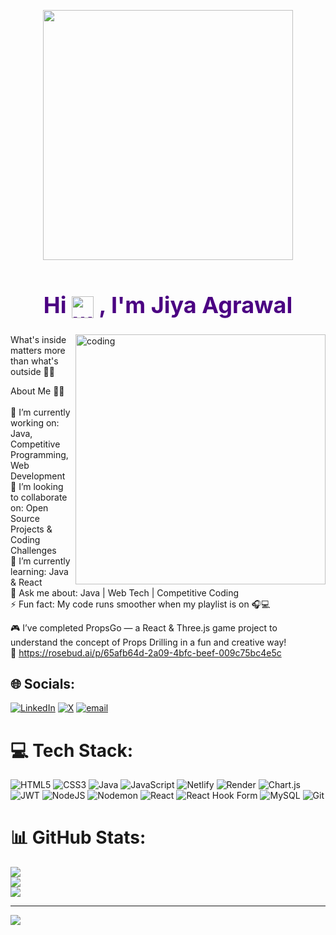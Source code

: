 

<p align="center">
  <img src="https://media1.giphy.com/media/v1.Y2lkPTc5MGI3NjExYXRheXA5OXJ4Z3ByMHI2YzYxZzcxM3A5aGcyNWN0YWM5ajhmY2hndiZlcD12MV9pbnRlcm5hbF9naWZfYnlfaWQmY3Q9Zw/LMcB8XospGZO8UQq87/giphy.gif" width="400" />
</p> 

<h1 align="center" style="color: indigo; font-size: 2.25rem;">
  Hi 
  <img src="https://em-content.zobj.net/source/microsoft-teams/363/waving-hand_light-skin-tone_1f44b-1f3fb_1f3fb.png" alt="waving hand" width="35" style="vertical-align: middle;">
  , I'm <span style="color: indigo;">Jiya Agrawal</span>
</h1>

<img align="right" alt="coding" width="400" src="https://media4.giphy.com/media/v1.Y2lkPTc5MGI3NjExOWt0bm03Zm8yMTltZzczeTRvNDE0cm5tNjlqYmxpcHc0cXN5eDB0OSZlcD12MV9pbnRlcm5hbF9naWZfYnlfaWQmY3Q9Zw/l46ChKeGsmsfE3Un6/giphy.gif">

What's inside matters more than what's outside 🚀✨

About Me 👩‍💻<br><br>🎯 I’m currently working on: Java, Competitive Programming, Web Development <br>🤝 I’m looking to collaborate on: Open Source Projects & Coding Challenges <br>🌱 I’m currently learning: Java & React<br>💬 Ask me about: Java | Web Tech | Competitive Coding<br>⚡ Fun fact: My code runs smoother when my playlist is on 🎧💻<br>

🎮 I’ve completed PropsGo — a React & Three.js game project to understand the concept of Props Drilling in a fun and creative way!
<br>
🔗 https://rosebud.ai/p/65afb64d-2a09-4bfc-beef-009c75bc4e5c

## 🌐 Socials:
[![LinkedIn](https://img.shields.io/badge/LinkedIn-%230077B5.svg?logo=linkedin&logoColor=white)](https://linkedin.com/in/jiyaagrawal21) 
[![X](https://img.shields.io/badge/X-black.svg?logo=X&logoColor=white)](https://x.com/JiyaAgr) 
[![email](https://img.shields.io/badge/Email-D14836?logo=gmail&logoColor=white)](mailto:jiyaagrawal6395@gmail.com)

# 💻 Tech Stack:
![HTML5](https://img.shields.io/badge/html5-%23E34F26.svg?style=for-the-badge&logo=html5&logoColor=white) 
![CSS3](https://img.shields.io/badge/css3-%231572B6.svg?style=for-the-badge&logo=css3&logoColor=white) 
![Java](https://img.shields.io/badge/java-%23ED8B00.svg?style=for-the-badge&logo=openjdk&logoColor=white) 
![JavaScript](https://img.shields.io/badge/javascript-%23323330.svg?style=for-the-badge&logo=javascript&logoColor=%23F7DF1E) 
![Netlify](https://img.shields.io/badge/netlify-%23000000.svg?style=for-the-badge&logo=netlify&logoColor=#00C7B7) 
![Render](https://img.shields.io/badge/Render-%46E3B7.svg?style=for-the-badge&logo=render&logoColor=white) 
![Chart.js](https://img.shields.io/badge/chart.js-F5788D.svg?style=for-the-badge&logo=chart.js&logoColor=white) 
![JWT](https://img.shields.io/badge/JWT-black?style=for-the-badge&logo=JSON%20web%20tokens) 
![NodeJS](https://img.shields.io/badge/node.js-6DA55F?style=for-the-badge&logo=node.js&logoColor=white) 
![Nodemon](https://img.shields.io/badge/NODEMON-%23323330.svg?style=for-the-badge&logo=nodemon&logoColor=%BBDEAD) 
![React](https://img.shields.io/badge/react-%2320232a.svg?style=for-the-badge&logo=react&logoColor=%2361DAFB) 
![React Hook Form](https://img.shields.io/badge/React%20Hook%20Form-%23EC5990.svg?style=for-the-badge&logo=reacthookform&logoColor=white) 
![MySQL](https://img.shields.io/badge/mysql-4479A1.svg?style=for-the-badge&logo=mysql&logoColor=white) 
![Git](https://img.shields.io/badge/git-%23F05033.svg?style=for-the-badge&logo=git&logoColor=white)

# 📊 GitHub Stats:
![](https://github-readme-stats.vercel.app/api?username=Jiya-code21&theme=dark&hide_border=false&include_all_commits=false&count_private=false)<br/>
![](https://nirzak-streak-stats.vercel.app/?user=Jiya-code21&theme=dark&hide_border=false)<br/>
![](https://github-readme-stats.vercel.app/api/top-langs/?username=Jiya-code21&theme=dark&hide_border=false&include_all_commits=false&count_private=false&layout=compact)



---
[![](https://visitcount.itsvg.in/api?id=Jiya-code21&icon=0&color=0)](https://visitcount.itsvg.in)

<!-- Proudly created with GPRM ( https://gprm.itsvg.in ) -->
